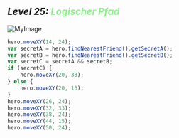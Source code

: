 ## ***Level 25:***  <span style="color: lightgreen">***Logischer Pfad***



![MyImage](<Welt 2 Level 25.png>)

```Javascript
hero.moveXY(14, 24);
var secretA = hero.findNearestFriend().getSecretA();
var secretB = hero.findNearestFriend().getSecretB();
var secretC = secretA && secretB;
if (secretC) {
    hero.moveXY(20, 33);
} else {
    hero.moveXY(20, 15);
}
hero.moveXY(26, 24);
hero.moveXY(32, 33);
hero.moveXY(38, 24);
hero.moveXY(44, 15);
hero.moveXY(50, 24);
```
